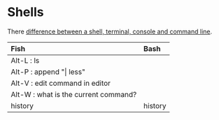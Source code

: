 # Shells

There [difference between a shell, terminal, console and command line](https://unix.stackexchange.com/a/4132).

| Fish | Bash |
| :--- | :--- |
| Alt-L : ls |  |
| Alt-P : append "\| less" |  |
| Alt-V : edit command in editor |  |
| Alt-W : what is the current command? |  |
| history | history |
